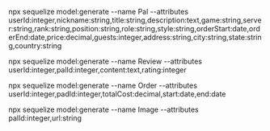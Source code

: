 npx sequelize model:generate --name Pal --attributes userId:integer,nickname:string,title:string,description:text,game:string,server:string,rank:string,position:string,role:string,style:string,orderStart:date,orderEnd:date,price:decimal,guests:integer,address:string,city:string,state:string,country:string

npx sequelize model:generate --name Review --attributes userId:integer,palId:integer,content:text,rating:integer

npx sequelize model:generate --name Order --attributes userId:integer,padId:integer,totalCost:decimal,start:date,end:date

npx sequelize model:generate --name Image --attributes palId:integer,url:string
